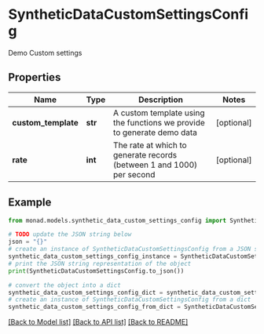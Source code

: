 # SyntheticDataCustomSettingsConfig

Demo Custom settings

## Properties

Name | Type | Description | Notes
------------ | ------------- | ------------- | -------------
**custom_template** | **str** | A custom template using the functions we provide to generate demo data | [optional] 
**rate** | **int** | The rate at which to generate records (between 1 and 1000) per second | [optional] 

## Example

```python
from monad.models.synthetic_data_custom_settings_config import SyntheticDataCustomSettingsConfig

# TODO update the JSON string below
json = "{}"
# create an instance of SyntheticDataCustomSettingsConfig from a JSON string
synthetic_data_custom_settings_config_instance = SyntheticDataCustomSettingsConfig.from_json(json)
# print the JSON string representation of the object
print(SyntheticDataCustomSettingsConfig.to_json())

# convert the object into a dict
synthetic_data_custom_settings_config_dict = synthetic_data_custom_settings_config_instance.to_dict()
# create an instance of SyntheticDataCustomSettingsConfig from a dict
synthetic_data_custom_settings_config_from_dict = SyntheticDataCustomSettingsConfig.from_dict(synthetic_data_custom_settings_config_dict)
```
[[Back to Model list]](../README.md#documentation-for-models) [[Back to API list]](../README.md#documentation-for-api-endpoints) [[Back to README]](../README.md)


